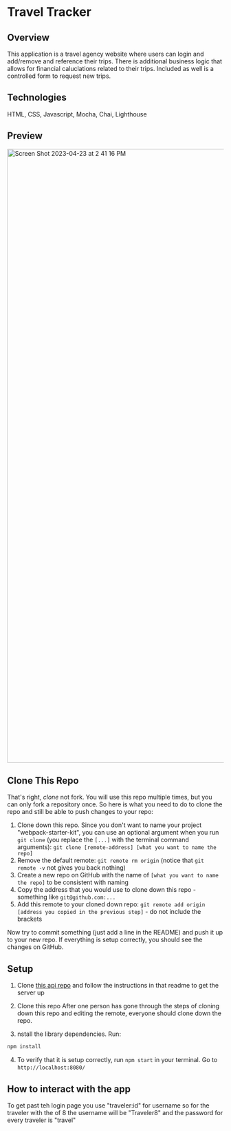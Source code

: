 # Travel Tracker

## Overview
This application is a travel agency website where users can login and add/remove and reference their trips. There is additional business logic that allows for financial caluclations related to their trips. Included as well is a controlled form to request new trips. 

## Technologies
HTML, CSS, Javascript, Mocha, Chai, Lighthouse

## Preview 
<img width="1425" alt="Screen Shot 2023-04-23 at 2 41 16 PM" src="https://user-images.githubusercontent.com/36003417/233859163-907d2acd-3429-4c75-a2c0-4ba9637195bf.png">

## Clone This Repo

That's right, _clone_ not fork. You will use this repo multiple times, but you can only fork a repository once. So here is what you need to do to clone the repo and still be able to push changes to your repo:

1. Clone down this repo. Since you don't want to name your project "webpack-starter-kit", you can use an optional argument when you run `git clone` (you replace the `[...]` with the terminal command arguments): `git clone [remote-address] [what you want to name the repo]`
1. Remove the default remote: `git remote rm origin` (notice that `git remote -v` not gives you back nothing)
1. Create a new repo on GitHub with the name of `[what you want to name the repo]` to be consistent with naming
1. Copy the address that you would use to clone down this repo - something like `git@github.com:...`
1. Add this remote to your cloned down repo: `git remote add origin [address you copied in the previous step]` - do not include the brackets

Now try to commit something (just add a line in the README) and push it up to your new repo. If everything is setup correctly, you should see the changes on GitHub.

## Setup
1. Clone [this api repo](https://github.com/ajh0050/travel-tracker-api) and follow the instructions in that readme to get the server up
2. Clone this repo
After one person has gone through the steps of cloning down this repo and editing the remote, everyone should clone down the repo.

3. nstall the library dependencies. Run:

```bash
npm install
```

4. To verify that it is setup correctly, run `npm start` in your terminal. Go to `http://localhost:8080/` 

## How to interact with the app

To get past teh login page you use "traveler:id" for username so for the traveler with the of 8 the username will be "Traveler8" and the password for every traveler is "travel"
